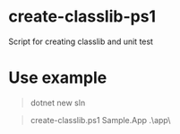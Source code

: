 # create-classlib-ps1
Script for creating classlib and unit test

# Use example

> dotnet new sln

> create-classlib.ps1 Sample.App .\app\
